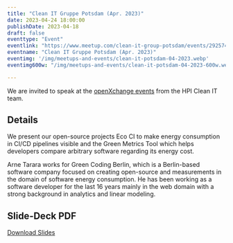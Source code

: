 ```yaml
---
title: "Clean IT Gruppe Potsdam (Apr. 2023)"
date: 2023-04-24 18:00:00
publishDate: 2023-04-18
draft: false
eventtype: "Event"
eventlink: "https://www.meetup.com/clean-it-group-potsdam/events/292574446/"
eventname: "Clean IT Gruppe Potsdam (Apr. 2023)"
eventimg: '/img/meetups-and-events/clean-it-potsdam-04-2023.webp'
eventimg600w: "/img/meetups-and-events/clean-it-potsdam-04-2023-600w.webp"

---
```


We are invited to speak at the [openXchange events](https://open.hpi.de/courses/cleanit2021/items/4YOS50CbwIdEkM4aQQ9zJF) from the HPI Clean IT team.

## Details

We present our open-source projects Eco CI to make energy consumption in CI/CD pipelines visible and the Green Metrics Tool which helps developers compare arbitrary software regarding its energy cost.

Arne Tarara works for Green Coding Berlin, which is a Berlin-based software company focused on creating open-source and measurements in the domain of software energy consumption. He has been working as a software developer for the last 16 years mainly in the web domain with a strong background in analytics and linear modeling.

## Slide-Deck PDF

[Download Slides](/slides/2023_04_openXchange.pdf)
